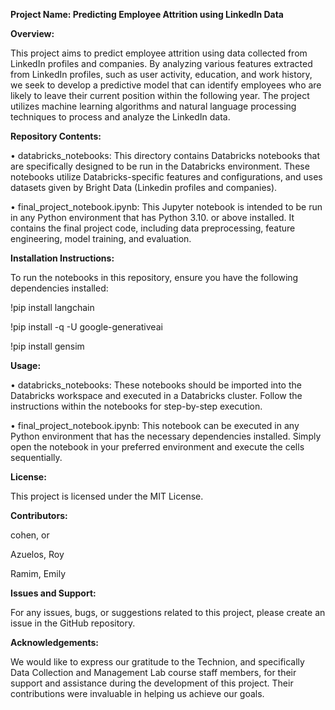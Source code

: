 **Project Name: Predicting Employee Attrition using LinkedIn Data**


**Overview:**

This project aims to predict employee attrition using data collected from LinkedIn profiles and companies. By analyzing various features extracted from LinkedIn profiles, such as user activity, education, and work history, we seek to develop a predictive model that can identify employees who are likely to leave their current position within the following year. The project utilizes machine learning algorithms and natural language processing techniques to process and analyze the LinkedIn data.

**Repository Contents:**

• databricks_notebooks: This directory contains Databricks notebooks that are specifically designed to be run in the Databricks environment. These notebooks utilize Databricks-specific features and configurations, and uses datasets given by Bright Data (Linkedin profiles and companies).

• final_project_notebook.ipynb: This Jupyter notebook is intended to be run in any Python environment that has Python 3.10. or above installed. It contains the final project code, including data preprocessing, feature engineering, model training, and evaluation.

**Installation Instructions:**

To run the notebooks in this repository, ensure you have the following dependencies installed:

!pip install langchain

!pip install -q -U google-generativeai

!pip install gensim

**Usage:**

• databricks_notebooks: These notebooks should be imported into the Databricks workspace and executed in a Databricks cluster. Follow the instructions within the notebooks for step-by-step execution.

• final_project_notebook.ipynb: This notebook can be executed in any Python environment that has the necessary dependencies installed. Simply open the notebook in your preferred environment and execute the cells sequentially.

**License:**

This project is licensed under the MIT License.

**Contributors:**

cohen, or 

Azuelos, Roy

 Ramim, Emily 

**Issues and Support:**

For any issues, bugs, or suggestions related to this project, please create an issue in the GitHub repository.

**Acknowledgements:**

We would like to express our gratitude to the Technion, and specifically Data Collection and Management Lab course staff members, for their support and assistance during the development of this project. Their contributions were invaluable in helping us achieve our goals.
